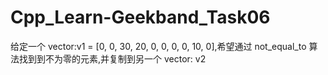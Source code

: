 # Cpp_Learn-Geekband_Task06
给定一个 vector:v1 = [0, 0, 30, 20, 0, 0, 0, 0, 10, 0],希望通过
not_equal_to 算法找到到不为零的元素,并复制到另一个 vector: v2
